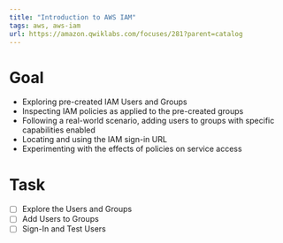 ```yaml
---
title: "Introduction to AWS IAM"
tags: aws, aws-iam
url: https://amazon.qwiklabs.com/focuses/281?parent=catalog
---
```


# Goal
- Exploring pre-created IAM Users and Groups
- Inspecting IAM policies as applied to the pre-created groups
- Following a real-world scenario, adding users to groups with specific capabilities enabled
- Locating and using the IAM sign-in URL
- Experimenting with the effects of policies on service access

# Task
- [ ] Explore the Users and Groups
- [ ] Add Users to Groups
- [ ] Sign-In and Test Users
